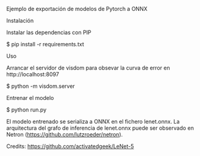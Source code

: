 Ejemplo de exportación de modelos de Pytorch a ONNX

Instalación

Instalar las dependencias con PIP

$ pip install -r requirements.txt

Uso

Arrancar el servidor de visdom para obsevar la curva de error en http://localhost:8097

$ python -m visdom.server

Entrenar el modelo

$ python run.py


El modelo entrenado se serializa a ONNX en el fichero lenet.onnx. La arquitectura del grafo de inferencia de lenet.onnx puede ser observado en Netron (https://github.com/lutzroeder/netron).

Credits: https://github.com/activatedgeek/LeNet-5
